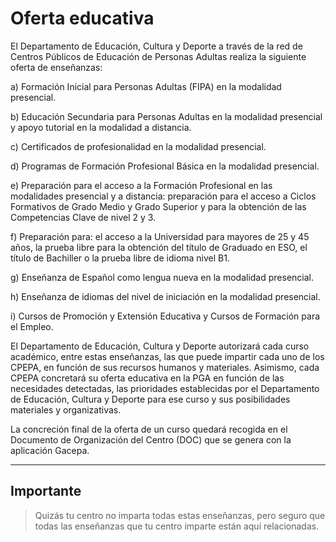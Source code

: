 # Oferta educativa

El Departamento de Educación, Cultura y Deporte a través de la red de Centros Públicos de Educación de Personas Adultas realiza la siguiente oferta de enseñanzas:

a\) Formación Inicial para Personas Adultas \(FIPA\) en la modalidad presencial.

b\) Educación Secundaria para Personas Adultas en la modalidad presencial y apoyo tutorial en la modalidad a distancia.

c\) Certificados de profesionalidad en la modalidad presencial.

d\) Programas de Formación Profesional Básica en la modalidad presencial.

e\) Preparación para el acceso a la Formación Profesional en las modalidades presencial y a distancia: preparación para el acceso a Ciclos Formativos de Grado Medio y Grado Superior y para la obtención de las Competencias Clave de nivel 2 y 3.

f\) Preparación para: el acceso a la Universidad para mayores de 25 y 45 años, la prueba libre para la obtención del título de Graduado en ESO, el título de Bachiller o la prueba libre de idioma nivel B1.

g\) Enseñanza de Español como lengua nueva en la modalidad presencial.

h\) Enseñanza de idiomas del nivel de iniciación en la modalidad presencial.

i\) Cursos de Promoción y Extensión Educativa y Cursos de Formación para el Empleo.



El Departamento de Educación, Cultura y Deporte autorizará cada curso académico, entre estas enseñanzas, las que puede impartir cada uno de los CPEPA, en función de sus recursos humanos y materiales. Asimismo, cada CPEPA concretará su oferta educativa en la PGA en función de las necesidades detectadas, las prioridades establecidas por el Departamento de Educación, Cultura y Deporte para ese curso y sus posibilidades materiales y organizativas.

La concreción final de la oferta de un curso quedará recogida en el Documento de Organización del Centro \(DOC\) que se genera con la aplicación Gacepa.

---

##  Importante

> Quizás tu centro no imparta todas estas enseñanzas, pero seguro que todas las enseñanzas que tu centro imparte están aquí relacionadas.



